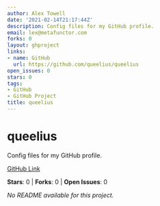 ```yaml
---
author: Alex Towell
date: '2021-02-14T21:17:44Z'
description: Config files for my GitHub profile.
email: lex@metafunctor.com
forks: 0
layout: ghproject
links:
- name: GitHub
  url: https://github.com/queelius/queelius
open_issues: 0
stars: 0
tags:
- GitHub
- GitHub Project
title: queelius
---
```


# queelius
Config files for my GitHub profile.

[GitHub Link](https://github.com/queelius/queelius)

**Stars**: 0 | **Forks**: 0 | **Open Issues**: 0

_No README available for this project._
